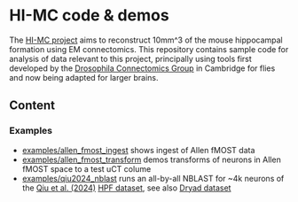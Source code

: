 # HI-MC code & demos
The [HI-MC project](https://reporter.nih.gov/project-details/10665380) aims to reconstruct 10mm^3 of the mouse hippocampal formation using EM connectomics. This repository contains sample code for analysis of data relevant to this project, principally using tools first developed by the [Drosophila Connectomics Group](https://www.zoo.cam.ac.uk/research/groups/connectomics) in Cambridge for flies and now being adapted for larger brains.

## Content

### Examples

- [examples/allen_fmost_ingest](https://github.com/flyconnectome/hi-mc/blob/main/examples/allen_fmost_ingest.ipynb) shows ingest of Allen fMOST data
- [examples/allen_fmost_transform](https://github.com/flyconnectome/hi-mc/blob/main/examples/allen_fmost_transform.ipynb) demos transforms of neurons in Allen fMOST space to a test uCT colume
- [examples/qiu2024_nblast](https://github.com/flyconnectome/hi-mc/blob/main/examples/qiu2024_nblast.ipynb) runs an all-by-all NBLAST for ~4k neurons of the [Qiu et al. (2024)](https://www.science.org/doi/full/10.1126/science.adj9198) [HPF dataset](https://mouse.digital-brain.cn/hipp), see also [Dryad dataset](https://doi.org/10.5061/dryad.wh70rxwv4)
